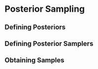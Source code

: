 # Posterior Sampling 

## Defining Posteriors 

## Defining Posterior Samplers 

## Obtaining Samples 